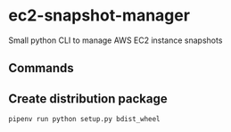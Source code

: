 # ec2-snapshot-manager
Small python CLI to manage AWS EC2 instance snapshots

## Commands


## Create distribution package
`pipenv run python setup.py bdist_wheel`
